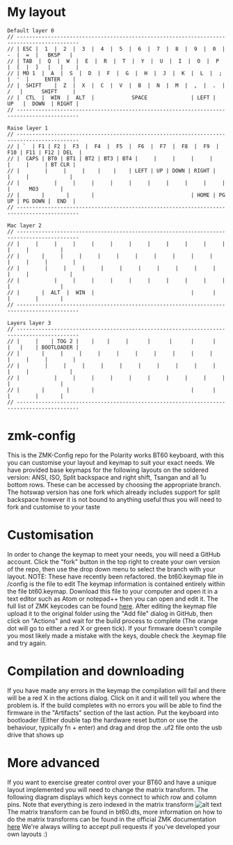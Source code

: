 # My layout
```
Default layer 0
// ------------------------------------------------------------------------------------------
// | ESC |  1  |  2  |  3  |  4  |  5  |  6  |  7  |  8  |  9  |  0  |  -  |  =  |   BKSP   |
// | TAB  |  Q  |  W  |  E  |  R  |  T  |  Y  |  U  |  I  |  O  |  P  |  [  |  ]   |   |    |
// | MO 1  |  A  |  S  |  D  |  F  |  G  |  H  |  J  |  K  |  L  |  ;  |  '  |     ENTER    |
// |  SHIFT    |  Z  |  X  |  C  |  V  |  B  |  N  |  M  |  ,  |  .  | /   |      SHIFT     |
// |  CTL  |  WIN  |  ALT  |            SPACE              | LEFT |   UP   |  DOWN  | RIGHT |
// ------------------------------------------------------------------------------------------

Raise layer 1
// ------------------------------------------------------------------------------------------
// | `  | F1 | F2 |  F3  |  F4  |  F5  |  F6  |  F7  |  F8  |  F9  | F10 | F11 | F12 | DEL  |
// |  CAPS | BT0 | BT1 | BT2 | BT3 | BT4 |     |     |     |     |     |     |     | BT CLR |
// |        |     |     |    |    |    | LEFT | UP | DOWN | RIGHT |     |     |             |
// |           |     |     |     |     |     |     |     |     |     |     |      MO3       |
// |       |       |       |                               | HOME | PG UP | PG DOWN |  END  |
// ------------------------------------------------------------------------------------------

Mac layer 2
// ------------------------------------------------------------------------------------------
// |     |     |     |     |     |     |     |     |     |     |     |     |     |          |
// |       |     |     |     |     |     |     |     |     |     |     |     |     |        |
// |        |     |     |     |     |     |     |     |     |     |     |     |             |
// |           |     |     |     |     |     |     |     |     |     |     |                |
// |       |  ALT  |  WIN  |                               |      |        |        |       |
// ------------------------------------------------------------------------------------------

Layers layer 3
// ------------------------------------------------------------------------------------------
// |     |    | TOG 2 |    |    |     |      |      |      |      |   |   |    | BOOTLOADER |
// |       |     |     |     |     |     |     |     |     |     |     |     |     |        |
// |        |     |     |     |     |     |     |     |     |     |     |     |             |
// |           |     |     |     |     |     |     |     |     |     |     |                |
// |       |       |       |                               |      |        |        |       |
// ------------------------------------------------------------------------------------------
```

# zmk-config
This is the ZMK-Config repo for the Polarity works BT60 keyboard, with this you can customise your layout and keymap to suit your exact needs.
We have provided base keymaps for the following layouts on the soldered version: ANSI, ISO, Split backspace and right shift, Tsangan and all 1u bottom rows. These can be accessed by choosing the appropriate branch. The hotswap version has one fork which already includes support for split backspace however it is not bound to anything useful thus you will need to fork and customise to your taste

# Customisation
In order to change the keymap to meet your needs, you will need a GitHub account. Click the "fork" button in the top right to create your own version of the repo, then use the drop down menu to select the branch with your layout.
NOTE: These have recently been refactored. the bt60.keymap file in /config is the file to edit
The keymap information is contained entirely within the file bt60.keymap. Download this file to your computer and open it in a text editor such as Atom or notepad++ then you can open and edit it. The full list of ZMK keycodes can be found [here](https://zmkfirmware.dev/docs/codes/keyboard-keypad/).
After editing the keymap file upload it to the original folder using the "Add file" dialog in GitHub, then click on "Actions" and wait for the build process to complete (The orange dot will go to either a red X or green tick). If your firmware doesn't compile you most likely made a mistake with the keys, double check the .keymap file and try again.

# Compilation and downloading
 If you have made any errors in the keymap the compilation will fail and there will be a red X in the actions dialog. Click on it and it will tell you where the problem is.
 If the build completes with no errors you will be able to find the firmware in the "Artifacts" section of the last action.
 Put the keyboard into bootloader (Either double tap the hardware reset button or use the behaviour, typically fn + enter) and drag and drop the .uf2 file onto the usb drive that shows up

 # More advanced
 If you want to exercise greater control over your BT60 and have a unique layout implemented you will need to change the matrix transform. The following diagram displays which keys connect to which row and column pins. Note that everything is zero indexed in the matrix transform
 	![alt text](rowcolmap.png)
  The matrix transform can be found in bt60.dts, more information on how to do the matrix transforms can be found in the official ZMK documentation [here](https://zmkfirmware.dev/docs/development/new-shield#optional-matrix-transform)
  We're always willing to accept pull requests if you've developed your own layouts :)
